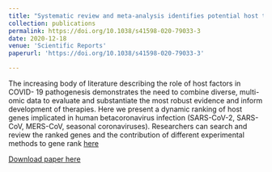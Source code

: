 ```yaml
---
title: "Systematic review and meta-analysis identifies potential host therapeutic targets in COVID-19."
collection: publications
permalink: https://doi.org/10.1038/s41598-020-79033-3
date: 2020-12-18
venue: 'Scientific Reports'
paperurl: 'https://doi.org/10.1038/s41598-020-79033-3'

---
```

The increasing body of literature describing the role of host factors in COVID- 19 pathogenesis demonstrates the need to combine diverse, multi-omic data to evaluate and substantiate the most robust evidence and inform development of therapies. Here we present a dynamic ranking of host genes implicated in human betacoronavirus infection (SARS-CoV-2, SARS-CoV, MERS-CoV, seasonal coronaviruses). Researchers can search and review the ranked genes and the contribution of different experimental methods to gene rank [here](https://baillielab.net/maic/covid19)

[Download paper here](https://doi.org/10.1038/s41598-020-79033-3)
